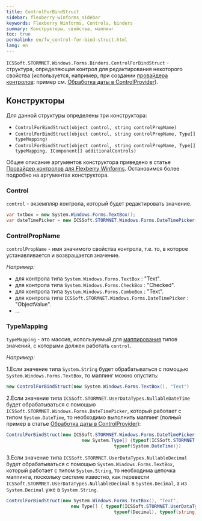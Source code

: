 ```yaml
---
title: ControlForBindStruct
sidebar: flexberry-winforms_sidebar
keywords: Flexberry Winforms, Controls, binders
summary: Конструкторы, свойства, маппинг
toc: true
permalink: en/fw_control-for-bind-struct.html
lang: en
---
```


`ICSSoft.STORMNET.Windows.Forms.Binders.ControlForBindStruct` - структура, определяющая контрол для редактирования некоторого свойства (используется, например, при создании [провайдера контролов](fw_control-provider-winforms.html): пример см. [Обработка даты в ControlProvider](fw_processing-date-in-control-provider.html)).

## Конструкторы

Для данной структуры определены три конструктора:

* `ControlForBindStruct(object control, string controlPropName)`
* `ControlForBindStruct(object control, string controlPropName, Type[] typeMapping)`
* `ControlForBindStruct(object control, string controlPropName, Type[] typeMapping, IComponent[] additionalControls)`

Общее описание аргументов конструктора приведено в статье [Провайдер контролов для Flexberry Winforms](fw_control-provider-winforms.html). Остановимся более подробно на аргументах конструктора.

### Control

`control` - экземпляр контрола, который будет редактировать значение.

```csharp
var txtbox = new System.Windows.Forms.TextBox();
var dateTimePicker = new ICSSoft.STORMNET.Windows.Forms.DateTimePicker();
```

### ControlPropName

`controlPropName` - имя значимого свойства контрола, т.е. то, в которое устанавливается и возвращается значение.

_Например:_

* для контрола типа `System.Windows.Forms.TextBox` : "Text".
* для контрола типа `System.Windows.Forms.CheckBox` : "Checked".
* для контрола типа `System.Windows.Forms.ComboBox` : "Text".
* для контрола типа `ICSSoft.STORMNET.Windows.Forms.DateTimePicker` : "ObjectValue".
* ...

### TypeMapping

`typeMapping` - это массив, используемый для [маппирования](fw_control-provider-winforms.html) типов значений, с которыми должен работать `control`.

_Например:_

1.Если значение типа `System.String` будет обрабатываться с помощью `System.Windows.Forms.TextBox`, то маппинг можно опустить:

```csharp
new ControlForBindStruct(new System.Windows.Forms.TextBox(), "Text")
```

2.Если значение типа `ICSSoft.STORMNET.UserDataTypes.NullableDateTime` будет обрабатываться с помощью `ICSSoft.STORMNET.Windows.Forms.DateTimePicker`, который работает с типом `System.DateTime`, то необходимо выполнить маппинг (полный пример  в статье [Обработка даты в ControlProvider](fw_processing-date-in-control-provider.html)):

```csharp
ControlForBindStruct(new ICSSoft.STORMNET.Windows.Forms.DateTimePicker(), "ObjectValue",
                            new System.Type[] {typeof(ICSSoft.STORMNET.UserDataTypes.NullableDateTime),
                                        typeof(System.DateTime)})
```

3.Если значение типа `ICSSoft.STORMNET.UserDataTypes.NullableDecimal` будет обрабатываться с помощью `System.Windows.Forms.TextBox`, который работает с типом `System.String`, то необходима цепочка маппинга, поскольку системе известно, как перевести `ICSSoft.STORMNET.UserDataTypes.NullableDecimal` в `System.Decimal`, а из `System.Decimal` уже в `System.String`.

```csharp
ControlForBindStruct(new System.Windows.Forms.TextBox(), "Text",
                        new Type[] { typeof(ICSSoft.STORMNET.UserDataTypes.NullableDecimal),
                                        typeof(Decimal), typeof(string) }
```

